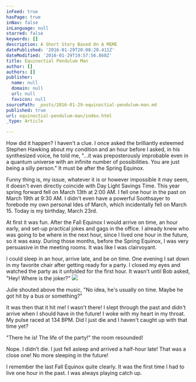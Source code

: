 ```yaml
---
inFeed: true
hasPage: true
inNav: false
inLanguage: null
starred: false
keywords: []
description: A Short Story Based On A MEME
datePublished: '2016-01-29T20:08:20.411Z'
dateModified: '2016-01-29T19:57:56.868Z'
title: Equinoctial Pendulum Man
author: []
authors: []
publisher:
  name: null
  domain: null
  url: null
  favicon: null
sourcePath: _posts/2016-01-29-equinoctial-pendulum-man.md
published: true
url: equinoctial-pendulum-man/index.html
_type: Article

---
```

How did it happen? I haven't a clue. I once asked the brilliantly esteemed Stephen Hawking about my condition and an hour before I asked, in his synthesized voice, he told me, "...it was preposterously improbable even in a quantum universe with an infinite number of possibilities. You are just being a silly person." It must be after the Spring Equinox.

Funny thing is, my issue, whatever it is or however impossible it may seem, it doesn't even directly coincide with Day Light Savings Time. This year spring forward fell on March 13th at 2:00 AM. I fell one hour in the past on March 19th at 9:30 AM. I didn't even have a powerful Soothsayer to forebode my own personal Ides of March, which incidentally fell on March 15\. Today is my birthday, March 23rd. 

At first it was fun. After the Fall Equinox I would arrive on time, an hour early, and set-up practical jokes and gags in the office. I already knew who was going to be where in the next hour, since I lived one hour in the future, so it was easy. During those months, before the Spring Equinox, I was very persuasive in the meeting rooms. It was like I was clairvoyant.

I could sleep in an hour, arrive late, and be on time. One evening I sat down in my favorite chair after getting ready for a party. I closed my eyes and watched the party as it unfolded for the first hour. It wasn't until Bob asked, "Hey! Where is the joker?"
![](https://the-grid-user-content.s3-us-west-2.amazonaws.com/9ee65e9d-5a54-45fa-8805-3786fdf75a5f.jpg)

Julie shouted above the music, "No idea, he's usually on time. Maybe he got hit by a bus or something?"

It was then that it hit me! I wasn't there! I slept through the past and didn't arrive when I should have in the future! I woke with my heart in my throat. My pulse raced at 134 BPM. Did I just die and I haven't caught up with that time yet?

"There he is! The life of the party!" the room resounded!

Nope. I didn't die. I just fell asleep and arrived a half-hour late! That was a close one! No more sleeping in the future!

I remember the last Fall Equinox quite clearly. It was the first time I had to live one hour in the past. I was always playing catch up.